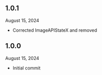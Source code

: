 
## 1.0.1
August 15, 2024
- Corrected ImageAPIStateX and removed 

## 1.0.0
August 15, 2024
- Initial commit
